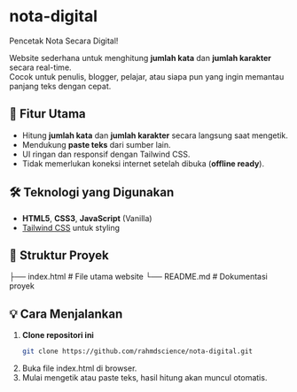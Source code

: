 # nota-digital
Pencetak Nota Secara Digital!

Website sederhana untuk menghitung **jumlah kata** dan **jumlah karakter** secara real-time.  
Cocok untuk penulis, blogger, pelajar, atau siapa pun yang ingin memantau panjang teks dengan cepat.

## 🚀 Fitur Utama
- Hitung **jumlah kata** dan **jumlah karakter** secara langsung saat mengetik.
- Mendukung **paste teks** dari sumber lain.
- UI ringan dan responsif dengan Tailwind CSS.
- Tidak memerlukan koneksi internet setelah dibuka (**offline ready**).

## 🛠 Teknologi yang Digunakan
- **HTML5**, **CSS3**, **JavaScript** (Vanilla)
- [Tailwind CSS](https://tailwindcss.com/) untuk styling

## 📂 Struktur Proyek
├── index.html # File utama website
└── README.md # Dokumentasi proyek

## 💡 Cara Menjalankan
1. **Clone repositori ini**
   ```bash
   git clone https://github.com/rahmdscience/nota-digital.git
2. Buka file index.html di browser.
3. Mulai mengetik atau paste teks, hasil hitung akan muncul otomatis.
